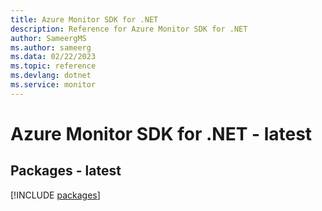 ```yaml
---
title: Azure Monitor SDK for .NET
description: Reference for Azure Monitor SDK for .NET
author: SameergMS
ms.author: sameerg
ms.data: 02/22/2023
ms.topic: reference
ms.devlang: dotnet
ms.service: monitor
---
```

# Azure Monitor SDK for .NET - latest
## Packages - latest
[!INCLUDE [packages](monitor-index.md)]
